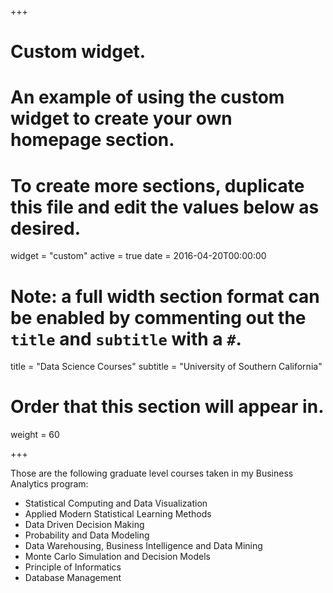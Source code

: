 +++
# Custom widget.
# An example of using the custom widget to create your own homepage section.
# To create more sections, duplicate this file and edit the values below as desired.
widget = "custom"
active = true
date = 2016-04-20T00:00:00

# Note: a full width section format can be enabled by commenting out the `title` and `subtitle` with a `#`.
title = "Data Science Courses"
subtitle = "University of Southern California"

# Order that this section will appear in.
weight = 60

+++

Those are the following graduate level courses taken in my Business Analytics program:

- Statistical Computing and Data Visualization
- Applied Modern Statistical Learning Methods
- Data Driven Decision Making
- Probability and Data Modeling
- Data Warehousing, Business Intelligence and Data Mining
- Monte Carlo Simulation and Decision Models
- Principle of Informatics
- Database Management
